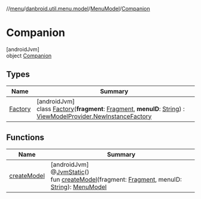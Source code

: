 //[menu](../../../../index.md)/[danbroid.util.menu.model](../../index.md)/[MenuModel](../index.md)/[Companion](index.md)

# Companion

[androidJvm]\
object [Companion](index.md)

## Types

| Name | Summary |
|---|---|
| [Factory](-factory/index.md) | [androidJvm]<br>class [Factory](-factory/index.md)(**fragment**: [Fragment](https://developer.android.com/reference/kotlin/androidx/fragment/app/Fragment.html), **menuID**: [String](https://kotlinlang.org/api/latest/jvm/stdlib/kotlin/-string/index.html)) : [ViewModelProvider.NewInstanceFactory](https://developer.android.com/reference/kotlin/androidx/lifecycle/ViewModelProvider.NewInstanceFactory.html) |

## Functions

| Name | Summary |
|---|---|
| [createModel](create-model.md) | [androidJvm]<br>@[JvmStatic](https://kotlinlang.org/api/latest/jvm/stdlib/kotlin.jvm/-jvm-static/index.html)()<br>fun [createModel](create-model.md)(fragment: [Fragment](https://developer.android.com/reference/kotlin/androidx/fragment/app/Fragment.html), menuID: [String](https://kotlinlang.org/api/latest/jvm/stdlib/kotlin/-string/index.html)): [MenuModel](../index.md) |
